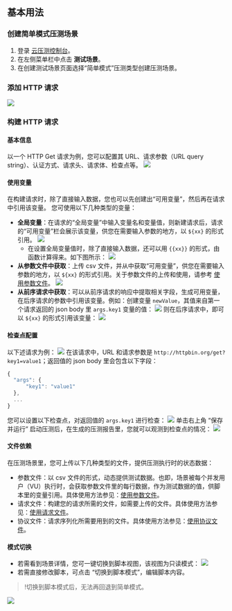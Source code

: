 ## 基本用法

### 创建简单模式压测场景

1. 登录 [云压测控制台](https://console.cloud.tencent.com/pts)。
2. 在左侧菜单栏中点击 **测试场景**。
3. 在创建测试场景页面选择“简单模式”压测类型创建压测场景。

### 添加 HTTP 请求

![](https://qcloudimg.tencent-cloud.cn/raw/83aca6201911163f72898a010e5f9181.png)

### 构建 HTTP 请求

#### 基本信息

以一个 HTTP Get 请求为例，您可以配置其 URL、请求参数（URL query string）、认证方式、请求头、请求体、检查点等。
![](https://qcloudimg.tencent-cloud.cn/raw/4c8792ce47627c4f637abe0ea063ed48.png)


#### 使用变量
在构建请求时，除了直接输入数据，您也可以先创建出“可用变量”，然后再在请求中引用该变量。
您可使用以下几种类型的变量：
- **全局变量**：在请求的“全局变量”中输入变量名和变量值，则新建请求后，请求的“可用变量”栏会展示该变量，供您在需要输入参数的地方，以 `${xx}` 的形式引用。
  ![](https://qcloudimg.tencent-cloud.cn/raw/2f2447e5071616178000be7c9848a967.png)
	- 在设置全局变量值时，除了直接输入数据，还可以用 `{{xx}}` 的形式，由函数计算得来。如下图所示：
 ![](https://qcloudimg.tencent-cloud.cn/raw/6a5ebee5a47990b35dad544df3f8cfba.png)
- **从参数文件中获取**：上传 csv 文件，并从中获取“可用变量”，供您在需要输入参数的地方，以 `${xx}` 的形式引用。关于参数文件的上传和使用，请参考 [使用参数文件](https://cloud.tencent.com/document/product/1484/74046)。
  ![](https://qcloudimg.tencent-cloud.cn/raw/208b4d068d1759704d447789a51e1ee5.png)
- **从前序请求中获取**：可以从前序请求的响应中提取相关字段，生成可用变量，在后序请求的参数中引用该变量。例如：创建变量 `newValue`，其值来自第一个请求返回的 json body 里 `args.key1` 变量的值：
  ![](https://qcloudimg.tencent-cloud.cn/raw/62874b633f21e95c3e875697e333aed0.png)
  则在后序请求中，即可以 `${xx}` 的形式引用该变量：
  ![](https://qcloudimg.tencent-cloud.cn/raw/7c8e1a6b2a6f184d5c834285cc5af4b1.png)

#### 检查点配置

以下述请求为例：
![](https://qcloudimg.tencent-cloud.cn/raw/dd6540352ea54b640a5d01cd9aee7a63.png)
在该请求中，URL 和请求参数是 `http://httpbin.org/get?key1=value1`；返回值的 json body 里会包含以下字段：

```javascript
{
  "args": {
      "key1": "value1"
  },
  ...
}
```

您可以设置以下检查点，对返回值的 `args.key1` 进行检查：
![](https://qcloudimg.tencent-cloud.cn/raw/99f327842a1929167b14694b71ead00b.png)
单击右上角 “保存并运行” 启动压测后，在生成的压测报告里，您就可以观测到检查点的情况：
![](https://qcloudimg.tencent-cloud.cn/raw/b3a678c8c971899efe4a722081a51afb.png)

#### 文件依赖

在压测场景里，您可上传以下几种类型的文件，提供压测执行时的状态数据：

- 参数文件：以 csv 文件的形式，动态提供测试数据。也即，场景被每个并发用户（VU）执行时，会获取参数文件里的每行数据，作为测试数据的值，供脚本里的变量引用。具体使用方法参见：[使用参数文件](https://cloud.tencent.com/document/product/1484/74046)。
- 请求文件：构建您的请求所需的文件，如需要上传的文件。具体使用方法参见：[使用请求文件](https://cloud.tencent.com/document/product/1484/74047)。
- 协议文件：请求序列化所需要用到的文件。具体使用方法参见：[使用协议文件](https://cloud.tencent.com/document/product/1484/74048)。

#### 模式切换

- 若需看到场景详情，您可一键切换到脚本视图，该视图为只读模式：
  ![](https://qcloudimg.tencent-cloud.cn/raw/0949b3a049a498a9ecbbee22cc0ea3cc.png)
- 若需直接修改脚本，可点击 “切换到脚本模式”，编辑脚本内容。
>!切换到脚本模式后，无法再回退到简单模式。

  ![](https://qcloudimg.tencent-cloud.cn/raw/5a984b489ac54a11971c604afc81bdbf.png)
